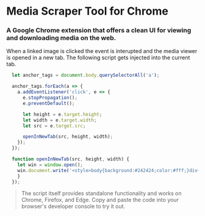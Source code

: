 # Media Scraper Tool for Chrome
### A Google Chrome extension that offers a clean UI for viewing and downloading media on the web.

When a linked image is clicked the event is interupted and the media viewer is opened in a new tab. The following script gets injected into the current tab.

```javascript
  let anchor_tags = document.body.querySelectorAll('a');

  anchor_tags.forEach(a => {
    a.addEventListener('click', e => {
      e.stopPropagation();
      e.preventDefault();

      let height = e.target.height;
      let width = e.target.width;
      let src = e.target.src;

      openInNewTab(src, height, width);
    });
  });

  function openInNewTab(src, height, width) {
    let win = window.open();
    win.document.write('<style>body{background:#242424;color:#fff;}div{margin:0 auto;width:'+width+';display:block;}</style><div><a href="'+src+'" download><img src='+src+'></a></a><p>'+width+'x' +height+ '</p></div>');
    }
  });
```



> The script itself provides standalone functionality and works on Chrome, Firefox, and Edge. Copy and paste the code into your browser's developer console to try it out.
